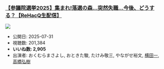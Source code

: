 ### [【参議院選挙2025】集まれ!落選の森...突然失職...今後、どうする？【ReHacQ生配信】](https://www.youtube.com/watch?v=bxV5a2pg6uM)
[![](https://img.youtube.com/vi/bxV5a2pg6uM/sddefault.jpg)](https://www.youtube.com/watch?v=bxV5a2pg6uM)
-   公開日: 2025-07-31
-   視聴数: 201,384
-   **いいね数: 2,905**
-   出演者: おくむらまさよし, おときた駿, たけみ敬三, やながせ裕文, [横田一](/rehacq_fan/people/横田一 "wikilink"), [高橋弘樹](/rehacq_fan/people/高橋弘樹 "wikilink")
